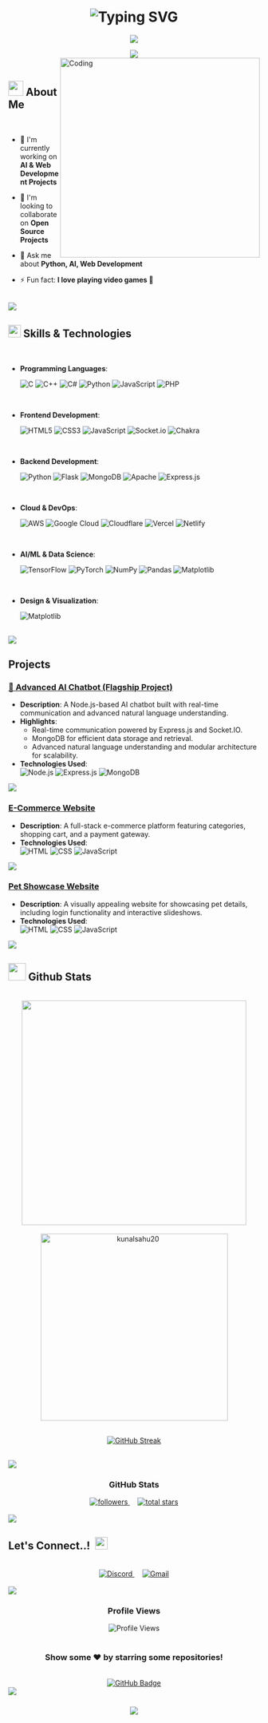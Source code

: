 <h1 align="center">
  <div align="center">
    <img src="https://readme-typing-svg.herokuapp.com?font=Righteous&size=35&duration=3500&pause=1000&color=F7F7F7&center=true&vCenter=true&random=false&width=500&height=70&lines=Hi+there!+%F0%9F%91%8B;I'm+Kunal+Sahu;Welcome+to+my+Profile!" alt="Typing SVG" />
  </div>
</h1>

<p align="center">
  <a href="https://github.com/DenverCoder1/readme-typing-svg">
    <img src="https://readme-typing-svg.herokuapp.com?font=Time+New+Roman&color=cyan&size=25&center=true&vCenter=true&width=600&height=100&lines=Machine+Learning+Enthusiast;Active+Learner/Researcher;Love+to+learn+new+stuff..❤">
  </a>
</p>

<div align="center">
  <img src="https://user-images.githubusercontent.com/73097560/115834477-dbab4500-a447-11eb-908a-139a6edaec5c.gif">
</div>

<img align="right" alt="Coding" width="400" src="https://user-images.githubusercontent.com/74038190/229223263-cf2e4b07-2615-4f87-9c38-e37600f8381a.gif">

<br>

## <picture><img src="https://media2.giphy.com/media/QssGEmpkyEOhBCb7e1/giphy.gif?cid=ecf05e47a0n3gi1bfqntqmob8g9aid1oyj2wr3ds3mg700bl&rid=giphy.gif" width ="30px"></picture> **About Me**

<br>

- 🔭 I'm currently working on **AI & Web Development Projects**
  
- 👯 I'm looking to collaborate on **Open Source Projects**
  
- 💬 Ask me about **Python, AI, Web Development**
 
- ⚡ Fun fact: **I love playing video games 👋**

<br>

<img src="https://user-images.githubusercontent.com/73097560/115834477-dbab4500-a447-11eb-908a-139a6edaec5c.gif">

<br>

## <img src="https://media2.giphy.com/media/QssGEmpkyEOhBCb7e1/giphy.gif?cid=ecf05e47a0n3gi1bfqntqmob8g9aid1oyj2wr3ds3mg700bl&rid=giphy.gif" width ="25"><b> Skills & Technologies</b>

<br>

<p align="center">

- **Programming Languages**:
    
    ![C](https://img.shields.io/badge/C%20-%232370ED.svg?style=for-the-badge&logo=c&logoColor=white)
    ![C++](https://img.shields.io/badge/C++%20-%2300599C.svg?style=for-the-badge&logo=c%2B%2B&logoColor=white)
    ![C#](https://img.shields.io/badge/C%23-%23239120.svg?style=for-the-badge&logo=c-sharp&logoColor=white)
    ![Python](https://img.shields.io/badge/Python%20-%2314354C.svg?style=for-the-badge&logo=python&logoColor=white)
    ![JavaScript](https://img.shields.io/badge/JavaScript%20-%23F7DF1E.svg?style=for-the-badge&logo=javascript&logoColor=black)
    ![PHP](https://img.shields.io/badge/PHP-%23777BB4.svg?style=for-the-badge&logo=php&logoColor=white)

<br>   
    
- **Frontend Development**:

   ![HTML5](https://img.shields.io/badge/HTML5%20-%23E34F26.svg?style=for-the-badge&logo=html5&logoColor=white)
   ![CSS3](https://img.shields.io/badge/CSS%20-%231572B6.svg?style=for-the-badge&logo=css3&logoColor=white)
   ![JavaScript](https://img.shields.io/badge/JavaScript%20-%23F7DF1E.svg?style=for-the-badge&logo=javascript&logoColor=black) 
   ![Socket.io](https://img.shields.io/badge/Socket.io-black?style=for-the-badge&logo=socket.io&badgeColor=010101)
   ![Chakra](https://img.shields.io/badge/chakra-%234ED1C5.svg?style=for-the-badge&logo=chakraui&logoColor=white)

<br>

- **Backend Development**:

    ![Python](https://img.shields.io/badge/Python%20-%2314354C.svg?style=for-the-badge&logo=python&logoColor=white)
    ![Flask](https://img.shields.io/badge/flask-%23000.svg?style=for-the-badge&logo=flask&logoColor=white)
    ![MongoDB](https://img.shields.io/badge/MongoDB-%234ea94b.svg?style=for-the-badge&logo=mongodb&logoColor=white)
    ![Apache](https://img.shields.io/badge/apache-%23D42029.svg?style=for-the-badge&logo=apache&logoColor=white)
    ![Express.js](https://img.shields.io/badge/express.js-%23404d59.svg?style=for-the-badge&logo=express&logoColor=%2361DAFB)

<br>

- **Cloud & DevOps**:

    ![AWS](https://img.shields.io/badge/AWS-%23FF9900.svg?style=for-the-badge&logo=amazon-aws&logoColor=white)
    ![Google Cloud](https://img.shields.io/badge/Google%20Cloud-%234285F4.svg?style=for-the-badge&logo=google-cloud&logoColor=white)
    ![Cloudflare](https://img.shields.io/badge/Cloudflare-F38020?style=for-the-badge&logo=Cloudflare&logoColor=white)
    ![Vercel](https://img.shields.io/badge/vercel-%23000000.svg?style=for-the-badge&logo=vercel&logoColor=white)
    ![Netlify](https://img.shields.io/badge/netlify-%23000000.svg?style=for-the-badge&logo=netlify&logoColor=#00C7B7)

<br>

- **AI/ML & Data Science**:

    ![TensorFlow](https://img.shields.io/badge/TensorFlow-%23FF6F00.svg?style=for-the-badge&logo=TensorFlow&logoColor=white)
    ![PyTorch](https://img.shields.io/badge/PyTorch-%23EE4C2C.svg?style=for-the-badge&logo=PyTorch&logoColor=white)
    ![NumPy](https://img.shields.io/badge/numpy-%23013243.svg?style=for-the-badge&logo=numpy&logoColor=white)
    ![Pandas](https://img.shields.io/badge/pandas-%23150458.svg?style=for-the-badge&logo=pandas&logoColor=white)
    ![Matplotlib](https://img.shields.io/badge/Matplotlib-%23ffffff.svg?style=for-the-badge&logo=Matplotlib&logoColor=black)
    
<br>

- **Design & Visualization**:
  
    ![Matplotlib](https://img.shields.io/badge/Matplotlib-%23ffffff.svg?style=for-the-badge&logo=Matplotlib&logoColor=black)

</p>

<br>
<img src="https://user-images.githubusercontent.com/73097560/115834477-dbab4500-a447-11eb-908a-139a6edaec5c.gif">
<br>


 <!-- <img src="https://media2.giphy.com/media/QssGEmpkyEOhBCb7e1/giphy.gif?cid=ecf05e47a0n3gi1bfqntqmob8g9aid1oyj2wr3ds3mg700bl&rid=giphy.gif" style font-weight="bold" width="25"  > &nbsp; --> <h2> <b> Projects</b> </h2>


### [🌟 Advanced AI Chatbot (Flagship Project)](https://www.happie-ai.xyz)
- **Description**: A Node.js-based AI chatbot built with real-time communication and advanced natural language understanding.  
- **Highlights**:
  - Real-time communication powered by Express.js and Socket.IO.
  - MongoDB for efficient data storage and retrieval.
  - Advanced natural language understanding and modular architecture for scalability.  
- **Technologies Used**:  
![Node.js](https://img.shields.io/badge/Node.js-%2343853D.svg?style=flat&logo=node.js&logoColor=white)
![Express.js](https://img.shields.io/badge/Express.js-%23404d59.svg?style=flat&logo=express&logoColor=%2361DAFB)
![MongoDB](https://img.shields.io/badge/MongoDB-%234ea94b.svg?style=flat&logo=mongodb&logoColor=white)

<img src="https://user-images.githubusercontent.com/73097560/115834477-dbab4500-a447-11eb-908a-139a6edaec5c.gif">

### [E-Commerce Website](https://github.com/kunalsahu20/ecom_website)
- **Description**: A full-stack e-commerce platform featuring categories, shopping cart, and a payment gateway.  
- **Technologies Used**:  
![HTML](https://img.shields.io/badge/HTML-%23E34F26.svg?style=flat&logo=html5&logoColor=white)
![CSS](https://img.shields.io/badge/CSS-%231572B6.svg?style=flat&logo=css3&logoColor=white)
![JavaScript](https://img.shields.io/badge/JavaScript-%23F7DF1E.svg?style=flat&logo=javascript&logoColor=black)

<img src="https://user-images.githubusercontent.com/73097560/115834477-dbab4500-a447-11eb-908a-139a6edaec5c.gif">

### [Pet Showcase Website](https://github.com/kunalsahu20/pet_website)
- **Description**: A visually appealing website for showcasing pet details, including login functionality and interactive slideshows.  
- **Technologies Used**:  
![HTML](https://img.shields.io/badge/HTML-%23E34F26.svg?style=flat&logo=html5&logoColor=white)
![CSS](https://img.shields.io/badge/CSS-%231572B6.svg?style=flat&logo=css3&logoColor=white)
![JavaScript](https://img.shields.io/badge/JavaScript-%23F7DF1E.svg?style=flat&logo=javascript&logoColor=black)

<img src="https://user-images.githubusercontent.com/73097560/115834477-dbab4500-a447-11eb-908a-139a6edaec5c.gif">

## <img src="https://media.giphy.com/media/iY8CRBdQXODJSCERIr/giphy.gif" width="35"><b> Github Stats </b>
<br>

<div align="center">

<a href="https://github.com/kunalsahu20">
  <img src="https://github-readme-stats-sigma-five.vercel.app/api?username=kunalsahu20&include_all_commits=true&count_private=true&show_icons=true&line_height=20&title_color=7A7ADB&icon_color=2234AE&text_color=D3D3D3&bg_color=0,000000,130F40" width="450"/>
  <br>
</br>
</a>
  <img src="https://github-readme-stats-sigma-five.vercel.app/api/top-langs?username=kunalsahu20&show_icons=true&locale=en&layout=compact&line_height=20&title_color=7A7ADB&icon_color=2234AE&text_color=D3D3D3&bg_color=0,000000,130F40" width="375"  alt="kunalsahu20"/>
</a>

<br>
<br>

[![GitHub Streak](https://github-readme-streak-stats.herokuapp.com/?user=kunalsahu20&theme=tokyonight)](https://git.io/streak-stats)

</div>

<br>
<img src="https://user-images.githubusercontent.com/73097560/115834477-dbab4500-a447-11eb-908a-139a6edaec5c.gif">
<br>

<div align="center">
  <h3>GitHub Stats</h3>
  <a href="https://github.com/kunalsahu20?tab=followers">
    <img alt="followers" title="Follow me on Github" src="https://custom-icon-badges.demolab.com/github/followers/kunalsahu20?color=236ad3&labelColor=1155ba&style=for-the-badge&logo=person-add&label=Followers&logoColor=white"/> 
  </a>&nbsp;
  &nbsp; <a href="https://github.com/kunalsahu20?tab=repositories&sort=stargazers">
    <img alt="total stars" title="Total stars on GitHub" src="https://custom-icon-badges.demolab.com/github/stars/kunalsahu20?color=55960c&style=for-the-badge&labelColor=488207&logo=star"/>
  </a>
</div>

<br>
<img src="https://user-images.githubusercontent.com/73097560/115834477-dbab4500-a447-11eb-908a-139a6edaec5c.gif">
<br>

## <b> Let's Connect..!</b> &nbsp;<img src="https://media2.giphy.com/media/QssGEmpkyEOhBCb7e1/giphy.gif?cid=ecf05e47a0n3gi1bfqntqmob8g9aid1oyj2wr3ds3mg700bl&rid=giphy.gif" width ="25">
<br>
<div align="center">
  <a href="https://discord.com/users/817995223119560746" target="_blank">
    <img src="https://img.shields.io/badge/Discord-%237289DA.svg?style=for-the-badge&logo=discord&logoColor=white" alt="Discord"/>
  </a> &nbsp;
<!--   <a href="https://linkedin.com/in/kunalsahu20" target="_blank">
    <img src="https://img.shields.io/badge/linkedin-%230077B5.svg?style=for-the-badge&logo=linkedin&logoColor=white" alt="LinkedIn"/>
  </a>
  <a href="https://twitter.com/kunalsahu20" target="_blank">
    <img src="https://img.shields.io/badge/Twitter-%231DA1F2.svg?style=for-the-badge&logo=Twitter&logoColor=white" alt="Twitter"/>
  </a> -->
  &nbsp; <a href="mailto:kunalsahu1980@gmail.com">
    <img src="https://img.shields.io/badge/Gmail-D14836?style=for-the-badge&logo=gmail&logoColor=white" alt="Gmail"/>
  </a>
</div>

<br>
<img src="https://user-images.githubusercontent.com/73097560/115834477-dbab4500-a447-11eb-908a-139a6edaec5c.gif">
<br>

<div align="center">
  <h3>Profile Views</h3>
  <img src="https://komarev.com/ghpvc/?username=kunalsahu20&style=for-the-badge&color=blue" alt="Profile Views"/>
</div>

<br>

<div align="center">
  <h3>Show some ❤️ by starring some repositories!</h3>
</div>

<br>

<div align="center">
  <a href="https://github.com/kunalsahu20?tab=followers">
    <img src="https://img.shields.io/github/followers/kunalsahu20?label=Followers&style=social" alt="GitHub Badge"/>
  </a>
</div>

<img src="https://user-images.githubusercontent.com/73097560/115834477-dbab4500-a447-11eb-908a-139a6edaec5c.gif">

<h3 align="center">
  <img src="https://readme-typing-svg.herokuapp.com/?font=Righteous&size=25&center=true&vCenter=true&width=500&height=70&duration=4000&lines=Thanks+for+visiting!+✌️;Let's+connect+and+collaborate!">
</h3>
